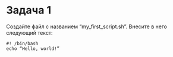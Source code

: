# Задача 1

Создайте файл с названием “my_first_script.sh”.
Внесите в него следующий текст:

    #! /bin/bash
    echo “Hello, world!”